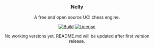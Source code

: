 <div align="center">

  <h3>Nelly</h3>

  A free and open source UCI chess engine.
  <br>
  
  [![Build][build-badge]][build-link]
  [![License][license-badge]][license-link]
  <br>
  
  No working versions yet. README.md will be updated after first version release.
</div>


[build-link]:         https://github.com/senqx/Nelly
[license-link]:       https://github.com/senqx/Nelly/blob/main/Copying.txt

[build-badge]:        https://img.shields.io/badge/Nelly-No%20available%20version-red?style=for-the-badge
[license-badge]:      https://img.shields.io/badge/license-gpl--3.0-green?style=for-the-badge
